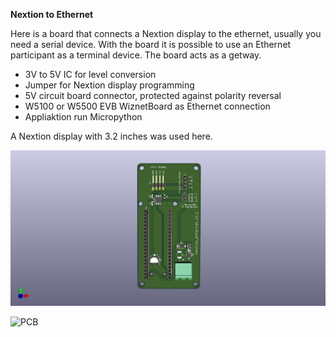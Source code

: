 **Nextion to Ethernet** 

Here is a board that connects a Nextion display to the ethernet, usually you need a serial device. With the board it is possible to use an Ethernet participant as a terminal device. The board acts as a getway.

* 3V to 5V IC for level conversion
* Jumper for Nextion display programming
* 5V circuit board connector, protected against polarity reversal
* W5100 or W5500 EVB WiznetBoard as Ethernet connection
* Appliaktion run Micropython

A Nextion display with 3.2 inches was used here.

![KICAD_Blid](https://github.com/pyplc/nextion_to_ethernet/blob/main/doc/nextion_ethernet.png)

![PCB](https://github.com/pyplc/nextion_to_ethernet/blob/main/doc/Unbenannt.png)

